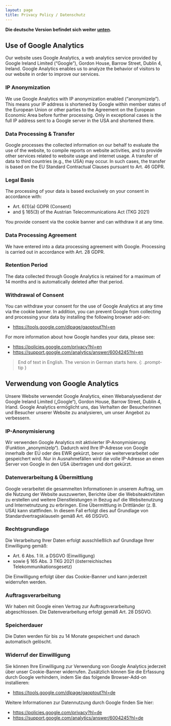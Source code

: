 ```yaml
---
layout: page
title: Privacy Policy / Datenschutz
---
```


**Die deutsche Version befindet sich weiter [unten](#de).**

## Use of Google Analytics

Our website uses Google Analytics, a web analytics service provided by Google
Ireland Limited (“Google”), Gordon House, Barrow Street, Dublin 4, Ireland.
Google Analytics enables us to analyze the behavior of visitors to our website
in order to improve our services.

### IP Anonymization

We use Google Analytics with IP anonymization enabled (“anonymizeIp”). This
means your IP address is shortened by Google within member states of the
European Union or other parties to the Agreement on the European Economic Area
before further processing. Only in exceptional cases is the full IP address sent
to a Google server in the USA and shortened there.

### Data Processing & Transfer

Google processes the collected information on our behalf to evaluate the use of
the website, to compile reports on website activities, and to provide other
services related to website usage and internet usage. A transfer of data to
third countries (e.g., the USA) may occur. In such cases, the transfer is based
on the EU Standard Contractual Clauses pursuant to Art. 46 GDPR.

### Legal Basis

The processing of your data is based exclusively on your consent in accordance with:
  -	Art. 6(1)(a) GDPR (Consent)
  - and § 165(3) of the Austrian Telecommunications Act (TKG 2021)

You provide consent via the cookie banner and can withdraw it at any time.

### Data Processing Agreement

We have entered into a data processing agreement with Google. Processing is carried out in accordance with Art. 28 GDPR.

### Retention Period

The data collected through Google Analytics is retained for a maximum of 14 months and is automatically deleted after that period.

### Withdrawal of Consent

You can withdraw your consent for the use of Google Analytics at any time via the cookie banner. In addition, you can prevent Google from collecting and processing your data by installing the following browser add-on:

  - https://tools.google.com/dlpage/gaoptout?hl=en

For more information about how Google handles your data, please see:

  - https://policies.google.com/privacy?hl=en
  - https://support.google.com/analytics/answer/6004245?hl=en

> End of text in English. The version in German starts here.
{: .prompt-tip }

<span id="de"></span>

## Verwendung von Google Analytics

Unsere Website verwendet Google Analytics, einen Webanalysedienst der Google
Ireland Limited („Google“), Gordon House, Barrow Street, Dublin 4, Irland.
Google Analytics ermöglicht uns, das Verhalten der Besucherinnen und Besucher
unserer Website zu analysieren, um unser Angebot zu verbessern.

### IP-Anonymisierung

Wir verwenden Google Analytics mit aktivierter IP-Anonymisierung (Funktion
„anonymizeIp“). Dadurch wird Ihre IP-Adresse von Google innerhalb der EU oder
des EWR gekürzt, bevor sie weiterverarbeitet oder gespeichert wird. Nur in
Ausnahmefällen wird die volle IP-Adresse an einen Server von Google in den USA
übertragen und dort gekürzt.

### Datenverarbeitung & Übermittlung

Google verarbeitet die gesammelten Informationen in unserem Auftrag, um die
Nutzung der Website auszuwerten, Berichte über die Websiteaktivitäten zu
erstellen und weitere Dienstleistungen in Bezug auf die Websitenutzung und
Internetnutzung zu erbringen. Eine Übermittlung in Drittländer (z. B. USA) kann
stattfinden. In diesem Fall erfolgt dies auf Grundlage von
Standardvertragsklauseln gemäß Art. 46 DSGVO.

### Rechtsgrundlage

Die Verarbeitung Ihrer Daten erfolgt ausschließlich auf Grundlage Ihrer
Einwilligung gemäß:

  - Art. 6 Abs. 1 lit. a DSGVO (Einwilligung)
  - sowie § 165 Abs. 3 TKG 2021 (österreichisches Telekommunikationsgesetz)

Die Einwilligung erfolgt über das Cookie-Banner und kann jederzeit widerrufen
werden.

### Auftragsverarbeitung

Wir haben mit Google einen Vertrag zur Auftragsverarbeitung abgeschlossen. Die
Datenverarbeitung erfolgt gemäß Art. 28 DSGVO.

### Speicherdauer

Die Daten werden für bis zu 14 Monate gespeichert und danach automatisch
gelöscht.

### Widerruf der Einwilligung

Sie können Ihre Einwilligung zur Verwendung von Google Analytics jederzeit über
unser Cookie-Banner widerrufen. Zusätzlich können Sie die Erfassung durch Google
verhindern, indem Sie das folgende Browser-Add-on installieren:

  - https://tools.google.com/dlpage/gaoptout?hl=de

Weitere Informationen zur Datennutzung durch Google finden Sie hier:

  - https://policies.google.com/privacy?hl=de
  - https://support.google.com/analytics/answer/6004245?hl=de